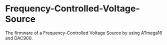 Frequency-Controlled-Voltage-Source
===================================

The firmware of a Frequency-Controlled Voltage Source by using ATmega16 and DAC900.
